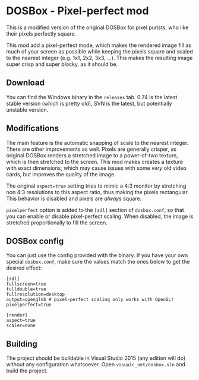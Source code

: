 # DOSBox - Pixel-perfect mod

This is a modified version of the original DOSBox for pixel purists, who like their pixels perfectly square.

This mod add a pixel-perfect mode, which makes the rendered image fill as much of your screen as possible while keeping the pixels square and scaled to the nearest integer (e.g. 1x1, 2x2, 3x3, ...). This makes the resulting image super crisp and super blocky, as it should be.


## Download

You can find the Windows binary in the `releases` tab. 0.74 is the latest stable version (which is pretty old), SVN is the latest, but potentially unstable version.


## Modifications

The main feature is the automatic snapping of scale to the nearest integer. There are other improvements as well. Pixels are generally crisper, as original DOSBox renders a stretched image to a power-of-two texture, which is then stretched to the screen. This mod makes creates a texture with exact dimensions, which may cause issues with some _very_ old video cards, but improves the quality of the image.

The original `aspect=true` setting tries to mimic a 4:3 monitor by stretching non 4:3 resolutions to this aspect ratio, thus making the pixels rectangular. This behavior is disabled and pixels are _always_ square.

`pixelperfect` option is added to the `[sdl]` section of `dosbox.conf`, so that you can enable or disable pixel-perfect scaling. When disabled, the image is stretched proportionally to fill the screen.


## DOSBox config

You can just use the config provided with the binary. If you have your own special `dosbox.conf`, make sure the values match the ones below to get the desired effect:

	[sdl]
	fullscreen=true
	fulldouble=true
	fullresolution=desktop
	output=openglnb # pixel-perfect scaling only works with OpenGL!
	pixelperfect=true

	[render]
	aspect=true
	scaler=none


## Building

The project should be buildable in Visual Studio 2015 (any edition will do) without any configuration whatsoever. Open `visualc_net/dosbox.sln` and build the project.
